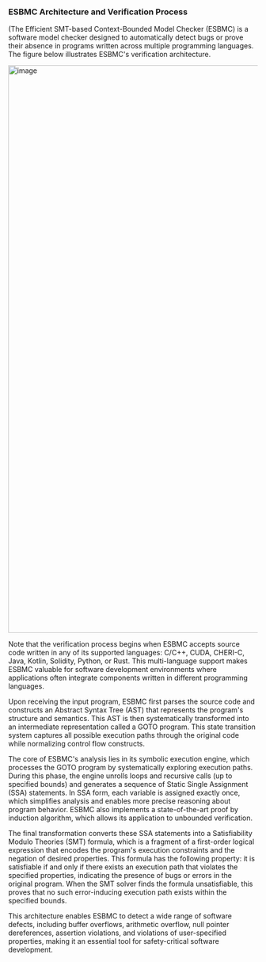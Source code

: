 ### ESBMC Architecture and Verification Process

(The Efficient SMT-based Context-Bounded Model Checker (ESBMC) is a software model checker designed to automatically detect bugs or prove their absence in programs written across multiple programming languages. The figure below illustrates ESBMC's verification architecture.

<img width="2029" height="1146" alt="image" src="https://github.com/user-attachments/assets/5e9be314-709d-4988-add7-0d8847e12c41" />

Note that the verification process begins when ESBMC accepts source code written in any of its supported languages: C/C++, CUDA, CHERI-C, Java, Kotlin, Solidity, Python, or Rust. This multi-language support makes ESBMC valuable for software development environments where applications often integrate components written in different programming languages.

Upon receiving the input program, ESBMC first parses the source code and constructs an Abstract Syntax Tree (AST) that represents the program's structure and semantics. This AST is then systematically transformed into an intermediate representation called a GOTO program. This state transition system captures all possible execution paths through the original code while normalizing control flow constructs.

The core of ESBMC's analysis lies in its symbolic execution engine, which processes the GOTO program by systematically exploring execution paths. During this phase, the engine unrolls loops and recursive calls (up to specified bounds) and generates a sequence of Static Single Assignment (SSA) statements. In SSA form, each variable is assigned exactly once, which simplifies analysis and enables more precise reasoning about program behavior. ESBMC also implements a state-of-the-art proof by induction algorithm, which allows its application to unbounded verification.

The final transformation converts these SSA statements into a Satisfiability Modulo Theories (SMT) formula, which is a fragment of a first-order logical expression that encodes the program's execution constraints and the negation of desired properties. This formula has the following property: it is satisfiable if and only if there exists an execution path that violates the specified properties, indicating the presence of bugs or errors in the original program. When the SMT solver finds the formula unsatisfiable, this proves that no such error-inducing execution path exists within the specified bounds.

This architecture enables ESBMC to detect a wide range of software defects, including buffer overflows, arithmetic overflow, null pointer dereferences, assertion violations, and violations of user-specified properties, making it an essential tool for safety-critical software development.
